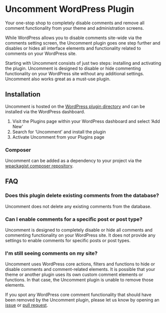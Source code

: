 # Uncomment WordPress Plugin

Your one-stop shop to completely disable comments and remove all comment functionality from your theme and administration screens.

While WordPress allows you to disable comments site-wide via the comments setting screen, the Uncomment plugin goes one step further and disables or hides all interface elements and functionality related to comments on your WordPress site.

Starting with Uncomment consists of just two steps: installing and activating the plugin. Uncomment is designed to disable or hide commenting functionality on your WordPress site without any additional settings. Uncomment also works great as a must-use plugin.

## Installation

Uncomment is hosted on the [WordPress plugin directory](https://wordpress.org/plugins/uncomment/) and can be installed via the WordPress dashboard.

1. Visit the Plugins page within your WordPress dashboard and select ‘Add New’
1. Search for ‘Uncomment’ and install the plugin
1. Activate Uncomment from your Plugins page

### Composer

Uncomment can be added as a dependency to your project via the [wpackagist composer repository](https://wpackagist.org/search?q=uncomment).

## FAQ

### Does this plugin delete existing comments from the database?

Uncomment does not delete any existing comments from the database.

### Can I enable comments for a specific post or post type?

Uncomment is designed to completely disable or hide all comments and commenting functionality on your WordPress site. It does not provide any settings to enable comments for specific posts or post types.

### I'm still seeing comments on my site?

Uncomment uses WordPress core actions, filters and functions to hide or disable comments and comment-related elements. It is possible that your theme or another plugin uses its own custom comment elements or functions. In that case, the Uncomment plugin is unable to remove those elements.

If you spot any WordPress core comment functionality that should have been removed by the Uncomment plugin, please let us know by opening an [issue](https://github.com/pluginpizza/uncomment/issues) or [pull request](https://github.com/pluginpizza/uncomment/pulls).
